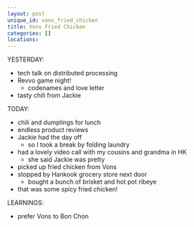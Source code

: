 ```yaml
---
layout: post
unique_id: vons_fried_chicken
title: Vons Fried Chicken
categories: []
locations: 
---
```


YESTERDAY:
* tech talk on distributed processing
* Revvo game night!
  * codenames and love letter
* tasty chili from Jackie

TODAY:
* chili and dumplings for lunch
* endless product reviews
* Jackie had the day off
  * so I took a break by folding laundry
* had a lovely video call with my cousins and grandma in HK
  * she said Jackie was pretty
* picked up fried chicken from Vons
* stopped by Hankook grocery store next door
  * bought a bunch of brisket and hot pot ribeye
* that was some spicy fried chicken!

LEARNINGS:
* prefer Vons to Bon Chon

